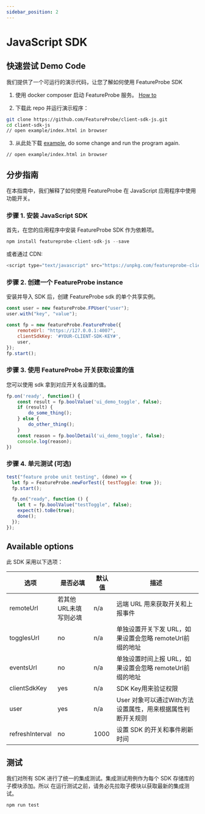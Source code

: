 ```yaml
---
sidebar_position: 2
---
```


# JavaScript SDK

## 快速尝试 Demo Code

我们提供了一个可运行的演示代码，让您了解如何使用 FeatureProbe SDK

1. 使用 docker composer 启动 FeatureProbe 服务。 [How to](https://github.com/FeatureProbe/FeatureProbe#1-starting-featureprobe-service-with-docker-compose)

2. 下载此 repo 并运行演示程序：

```bash
git clone https://github.com/FeatureProbe/client-sdk-js.git
cd client-sdk-js
// open example/index.html in browser
```

3. 从此处下载 [example](https://github.com/FeatureProbe/client-sdk-js/tree/main/example),
do some change and run the program again.

```
// open example/index.html in browser
```

## 分步指南

在本指南中，我们解释了如何使用 FeatureProbe 在 JavaScript 应用程序中使用功能开关。

### 步骤 1. 安装 JavaScript SDK

首先，在您的应用程序中安装 FeatureProbe SDK 作为依赖项。

```js
npm install featureprobe-client-sdk-js --save
```

或者通过 CDN:

```js
<script type="text/javascript" src="https://unpkg.com/featureprobe-client-sdk-js@latest/dist/featureprobe-client-sdk-js.min.js"></script>
```

### 步骤 2. 创建一个 FeatureProbe instance

安装并导入 SDK 后，创建 FeatureProbe sdk 的单个共享实例。

```js
const user = new featureProbe.FPUser("user");
user.with("key", "value");

const fp = new featureProbe.FeatureProbe({
    remoteUrl: "https://127.0.0.1:4007",
    clientSdkKey: '#YOUR-CLIENT-SDK-KEY#',
    user,
});
fp.start();
```

### 步骤 3. 使用 FeatureProbe 开关获取设置的值

您可以使用 sdk 拿到对应开关名设置的值。

```js
fp.on('ready', function() {
    const result = fp.boolValue('ui_demo_toggle', false);
    if (result) {
        do_some_thing();
    } else {
        do_other_thing();
    }
    const reason = fp.boolDetail('ui_demo_toggle', false);
    console.log(reason);
})
```

### 步骤 4. 单元测试 (可选)

```js
test("feature probe unit testing", (done) => {
  let fp = FeatureProbe.newForTest({ testToggle: true });
  fp.start();

  fp.on("ready", function () {
    let t = fp.boolValue("testToggle", false);
    expect(t).toBe(true);
    done();
  });
});
```

## Available options

此 SDK 采用以下选项：

| 选项            | 是否必填       | 默认值 | 描述                                                                                                                                      |
|-------------------|----------------|---------|--------------------------------------------------------------------------------------------------------------------------------------------------|
| remoteUrl         | 若其他URL未填写则必填 | n/a     | 远端 URL 用来获取开关和上报事件 |
| togglesUrl        | no             | n/a     | 单独设置开关下发 URL，如果设置会忽略 remoteUrl前缀的地址 |
| eventsUrl         | no             | n/a     | 单独设置时间上报 URL，如果设置会忽略 remoteUrl前缀的地址 |
| clientSdkKey      | yes            | n/a     | SDK Key用来验证权限   |
| user              | yes            | n/a     | User 对象可以通过With方法设置属性，用来根据属性判断开关规则 |
| refreshInterval   | no            | 1000    | 设置 SDK 的开关和事件刷新时间   |

## 测试

我们对所有 SDK 进行了统一的集成测试。集成测试用例作为每个 SDK 存储库的子模块添加。所以
在运行测试之前，请务必先拉取子模块以获取最新的集成测试。

```js
npm run test
```

